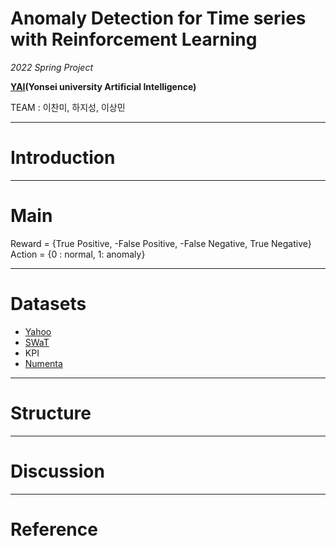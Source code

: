# Anomaly Detection for Time series with Reinforcement Learning
*2022 Spring Project*    

**[YAI](https://yai-yonsei.tistory.com)(Yonsei university Artificial Intelligence)**  

TEAM : 이찬미, 하지성, 이상민

---
# Introduction



---
# Main

Reward = {True Positive, -False Positive, -False Negative, True Negative}  
Action = {0 : normal, 1: anomaly}

---
# Datasets
* [Yahoo](https://yahooresearch.tumblr.com/post/114590420346/a-benchmark-dataset-for-time-series-anomaly)
* [SWaT](https://itrust.sutd.edu.sg/itrust-labs_datasets/)
* KPI
* [Numenta](https://github.com/numenta/NAB)
---
# Structure


---
# Discussion

---
# Reference
